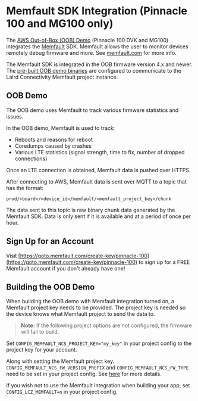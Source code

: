 # Memfault SDK Integration (Pinnacle 100 and MG100 only)

The [AWS Out-of-Box (OOB) Demo](readme_aws.md) (Pinnacle 100 DVK and MG100) integrates the [Memfault](https://docs.memfault.com/docs/mcu/introduction/) SDK.
Memfault allows the user to monitor devices remotely debug firmware and more. See [memfault.com](https://memfault.com) for more info.

The Memfault SDK is integrated in the OOB firmware version 4.x and newer.
The [pre-built OOB demo binaries](https://github.com/LairdCP/Pinnacle-100-Firmware/releases) are configured to communicate to the Laird Connectivity Memfault project instance.

## OOB Demo

The OOB demo uses Memfault to track various firmware statistics and issues.

In the OOB demo, Memfault is used to track:

- Reboots and reasons for reboot
- Coredumps caused by crashes
- Various LTE statistics (signal strength, time to fix, number of dropped connections)

Once an LTE connection is obtained, Memfault data is pushed over HTTPS.

After connecting to AWS, Memfault data is sent over MQTT to a topic that has the format:

```
prod/<board>/<device_id>/memfault/<memfault_project_key>/chunk
```

The data sent to this topic is raw binary chunk data generated by the Memfault SDK.
Data is only sent if it is available and at a period of once per hour.

## Sign Up for an Account

Visit [https://goto.memfault.com/create-key/pinnacle-100](https://goto.memfault.com/create-key/pinnacle-100)
to sign up for a FREE Memfault account if you don't already have one!

## Building the OOB Demo

When building the OOB demo with Memfault integration turned on, a Memfault project key needs to be provided.
The project key is needed so the device knows what Memfault project to send the data to.

> **Note:** If the following project options are not configured, the firmware will fail to build.

Set `CONFIG_MEMFAULT_NCS_PROJECT_KEY="my_key"` in your project config to the project key for your account.

Along with setting the Memfault project key. `CONFIG_MEMFAULT_NCS_FW_VERSION_PREFIX` and `CONFIG_MEMFAULT_NCS_FW_TYPE` need to be set in your project config.
See [here](https://developer.nordicsemi.com/nRF_Connect_SDK/doc/latest/nrf/include/memfault_ncs.html?highlight=memfault#configuration-options-in-ncs) for more details.

If you wish not to use the Memfault integration when building your app, set `CONFIG_LCZ_MEMFAULT=n` in your project config.
